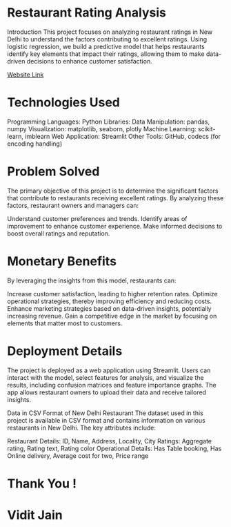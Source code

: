 # Restaurant Rating Analysis
Introduction
This project focuses on analyzing restaurant ratings in New Delhi to understand the factors contributing to excellent ratings. Using logistic regression, we build a predictive model that helps restaurants identify key elements that impact their ratings, allowing them to make data-driven decisions to enhance customer satisfaction.

[Website Link](https://vidit-restaurant-rating-analysis-edcen5kgobx7gqu3mzdtjh.streamlit.app/)

# Technologies Used
Programming Languages: Python
Libraries:
Data Manipulation: pandas, numpy
Visualization: matplotlib, seaborn, plotly
Machine Learning: scikit-learn, imblearn
Web Application: Streamlit
Other Tools: GitHub, codecs (for encoding handling)
# Problem Solved
The primary objective of this project is to determine the significant factors that contribute to restaurants receiving excellent ratings. By analyzing these factors, restaurant owners and managers can:

Understand customer preferences and trends.
Identify areas of improvement to enhance customer experience.
Make informed decisions to boost overall ratings and reputation.

# Monetary Benefits
By leveraging the insights from this model, restaurants can:

Increase customer satisfaction, leading to higher retention rates.
Optimize operational strategies, thereby improving efficiency and reducing costs.
Enhance marketing strategies based on data-driven insights, potentially increasing revenue.
Gain a competitive edge in the market by focusing on elements that matter most to customers.
# Deployment Details
The project is deployed as a web application using Streamlit. Users can interact with the model, select features for analysis, and visualize the results, including confusion matrices and feature importance graphs. The app allows restaurant owners to upload their data and receive tailored insights.

Data in CSV Format of New Delhi Restaurant
The dataset used in this project is available in CSV format and contains information on various restaurants in New Delhi. The key attributes include:

Restaurant Details: ID, Name, Address, Locality, City
Ratings: Aggregate rating, Rating text, Rating color
Operational Details: Has Table booking, Has Online delivery, Average cost for two, Price range

# Thank You !
# Vidit Jain
